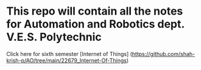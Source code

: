 # This repo will contain all the notes for Automation and Robotics dept. V.E.S. Polytechnic

Click here for sixth semester [Internet of Things] (https://github.com/shah-krish-p/AO/tree/main/22679_Internet-Of-Things)
